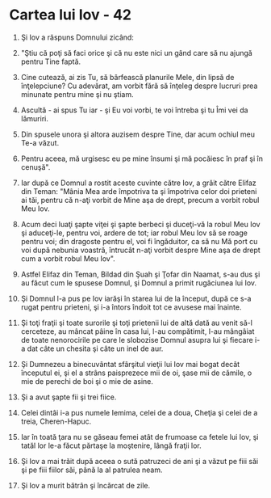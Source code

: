 # Cartea lui Iov - 42

1. Şi Iov a răspuns Domnului zicând: 

2. "Ştiu că poţi să faci orice şi că nu este nici un gând care să nu ajungă pentru Tine faptă. 

3. Cine cutează, ai zis Tu, să bârfească planurile Mele, din lipsă de înţelepciune? Cu adevărat, am vorbit fără să înţeleg despre lucruri prea minunate pentru mine şi nu ştiam. 

4. Ascultă - ai spus Tu iar - şi Eu voi vorbi, te voi întreba şi tu Îmi vei da lămuriri. 

5. Din spusele unora şi altora auzisem despre Tine, dar acum ochiul meu Te-a văzut. 

6. Pentru aceea, mă urgisesc eu pe mine însumi şi mă pocăiesc în praf şi în cenuşă". 

7. Iar după ce Domnul a rostit aceste cuvinte către Iov, a grăit către Elifaz din Teman: "Mânia Mea arde împotriva ta şi împotriva celor doi prieteni ai tăi, pentru că n-aţi vorbit de Mine aşa de drept, precum a vorbit robul Meu Iov. 

8. Acum deci luaţi şapte viţei şi şapte berbeci şi duceţi-vă la robul Meu Iov şi aduceţi-le, pentru voi, ardere de tot; iar robul Meu Iov să se roage pentru voi; din dragoste pentru el, voi fi îngăduitor, ca să nu Mă port cu voi după nebunia voastră, întrucât n-aţi vorbit despre Mine aşa de drept cum a vorbit robul Meu Iov". 

9. Astfel Elifaz din Teman, Bildad din Şuah şi Ţofar din Naamat, s-au dus şi au făcut cum le spusese Domnul, şi Domnul a primit rugăciunea lui Iov. 

10. Şi Domnul l-a pus pe Iov iarăşi în starea lui de la început, după ce s-a rugat pentru prieteni, şi i-a întors îndoit tot ce avusese mai înainte. 

11. Şi toţi fraţii şi toate surorile şi toţi prietenii lui de altă dată au venit să-l cerceteze, au mâncat pâine în casa lui, l-au compătimit, l-au mângâiat de toate nenorocirile pe care le slobozise Domnul asupra lui şi fiecare i-a dat câte un chesita şi câte un inel de aur. 

12. Şi Dumnezeu a binecuvântat sfârşitul vieţii lui Iov mai bogat decât începutul ei, şi el a strâns paisprezece mii de oi, şase mii de cămile, o mie de perechi de boi şi o mie de asine. 

13. Şi a avut şapte fii şi trei fiice. 

14. Celei dintâi i-a pus numele Iemima, celei de a doua, Cheţia şi celei de a treia, Cheren-Hapuc. 

15. Iar în toată ţara nu se găseau femei atât de frumoase ca fetele lui Iov, şi tatăl lor le-a făcut părtaşe la moştenire, lângă fraţii lor. 

16. Şi Iov a mai trăit după aceea o sută patruzeci de ani şi a văzut pe fiii săi şi pe fiii fiilor săi, până la al patrulea neam. 

17. Şi Iov a murit bătrân şi încărcat de zile. 

